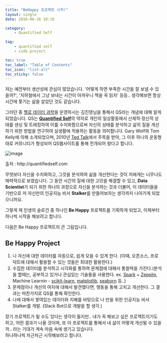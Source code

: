 ```yaml
---
title: "BeHappy 프로젝트 시작!"
layout: single
date: 2016-06-26 10:10

category: 
    - Quantified Self

tag:
    - quantified self
    - side project

toc: true
toc_label: "Table of Contents"
toc_icon: "list-alt"
toc_sticky: false
---
```



 저는 예전부터 생산성에 관심이 많았습니다. '어떻게 하면 부족한 시간을 잘 보낼 수 있을까?', '지하철에서 그냥 보내는 시간이 아까우니 책을 꼭 읽자' 등등.. 생각해보면 항상 시간에 쫓기는 삶을 살았던 것도 같습니다.

 그러던 중 [헬로 데이터 과학](http://www.hellodatascience.com/?page_id=25)을 운영하시는 김진영님을 통해서 QS라는 개념에 대해 알게되었습니다. QS는 [**Quantified Self**](http://quantifiedself.com/)의 약자로 개인의 일상활동에서 신체적·정신적 상태를 센싱 및 트래킹하여 이를 수치화함으로써 자신의 상태를 분석하고 삶의 질을 개선하기 위한 방법을 연구하여 실생활에 적용하는 활동을 의미합니다. Gary Wolf와 Tom Kelly에 의해 소개되었으며, 2010년 [Ted Talk](https://www.ted.com/talks/gary_wolf_the_quantified_self?language=ko)에서 주목을 받아, 그 이후 하나의 운동형태로 커뮤니티가 형성되어 QS웹사이트를 통해 전개되어 왔다고 합니다.
 
 ![image](https://github.com/DongjunLee/BeAwesomeToday/raw/master/images/quantified_self_logo_2x.gif)
 <figcaption class="caption"> 출처 : http://quantifiedself.com</figcaption>
 
 무엇보다 자신을 수치화하고, 그것을 분석하여 삶을 개선한다는 것이 저에게는 너무나도 매력적으로 보였습니다. 그 동안 시간의 질에 대한 고민을 해결할 수 있고, **Data Scientist**가 되기 위한 하나의 과정으로 자신을 분석하는 것과 더불어, 이 데이터들을 기반으로 저 자신만의 인공지능 비서 **Stalker**를 만들어보자는 생각까지 나아가게 되었으니까요.
 
 그렇게 제 인생의 슬로건 중 하나인 **Be Happy** 프로젝트를 기획하게 되었고, 이제부터 하나씩 시작을 해보려고 합니다.
 
 다음은 Be Happy 프로젝트의 큰 그림입니다.
 
## Be Happy Project

1. 나 자신에 대한 데이터를 자동으로, 쉽게 모을 수 있게 한다. (이때, 오픈소스, 프로덕트에 대해서 활용할 수 있는 것들은 최대한 활용한다.)
2. 수집한 데이터를 분석하고 시각화를 통하여 문제점에 대해서 통찰력을 가진다.(분석을 할때는, 공부하고 있거나 관심있는 기술들을 사용한다. ex. [Spark](http://spark.apache.org/) + [Zepplin](https://zeppelin.apache.org/), Machine Learnin - [scikit-learn](http://scikit-learn.org/), [matplotlib](http://matplotlib.org/), [seaborn](https://web.stanford.edu/~mwaskom/software/seaborn/) 등..)
3. 문제점이나 개선의 여지에 대해서 발견했다면, 행동을 통해 고치고 개선한다. 그 결과는 마찬가지로 QS를 통해 확인한다.
4. 나에 대해서 쌓여있는 데이터와 지혜를 바탕으로 나 만을 위한 인공지능 비서 Stalker를 개발. (Slack Bot으로 개발을 할 생각.)

장기 프로젝트가 될 수도 있다는 생각이 들지만.. 내가 꼭 해보고 싶은 프로젝트이기도 하고, 어떤 결과가 나올 것이며, 또 이 프로젝트를 통해서 내 삶이 어떻게 개선될 수 있을까.. 라는 기대가 계속 마음 속에 생기고 있습니다.   
 하나하나씩 차근차근 시작해보려고 합니다.
